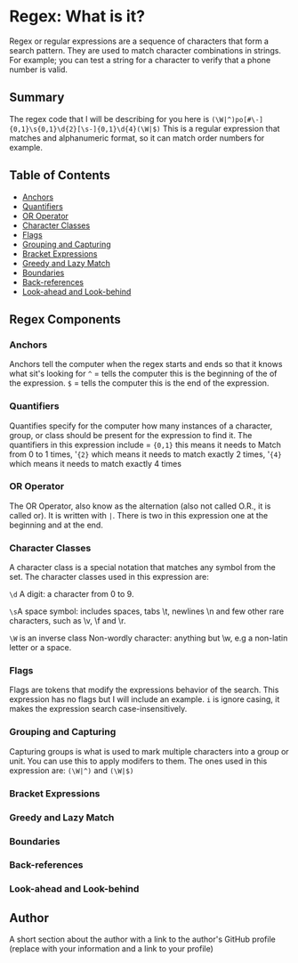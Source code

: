 # Regex: What is it?

Regex or regular expressions are a sequence of characters that form a search pattern. They are used to match character combinations in strings. For example; you can test a string for a character to verify that a phone number is valid.
## Summary

The regex code that I will be describing for you here is 
```(\W|^)po[#\-]{0,1}\s{0,1}\d{2}[\s-]{0,1}\d{4}(\W|$)```
This is a regular expression that matches and alphanumeric format, so it can match order numbers for example.

## Table of Contents

- [Anchors](#anchors)
- [Quantifiers](#quantifiers)
- [OR Operator](#or-operator)
- [Character Classes](#character-classes)
- [Flags](#flags)
- [Grouping and Capturing](#grouping-and-capturing)
- [Bracket Expressions](#bracket-expressions)
- [Greedy and Lazy Match](#greedy-and-lazy-match)
- [Boundaries](#boundaries)
- [Back-references](#back-references)
- [Look-ahead and Look-behind](#look-ahead-and-look-behind)

## Regex Components

### Anchors

Anchors tell the computer when the regex starts and ends so that it knows what sit's looking for
```^``` = tells the computer this is the beginning of the of the expression.
```$``` = tells the computer this is the end of the expression.

### Quantifiers

Quantifies specify for the computer how many instances of a character, group, or class should be present for the expression to find it.
The quantifiers in this expression include = 
```{0,1}``` this means it needs to Match from 0 to 1 times, 
'```{2}``` which means it needs to match exactly 2 times,
'```{4}``` which means it needs to match exactly 4 times

### OR Operator

The OR Operator, also know as the alternation (also not called O.R., it is called or). It is written with ```|```. There is two in this expression one at the beginning and at the end. 

### Character Classes

A character class is a special notation that matches any symbol from the set. The character classes used in this expression are:

```\d``` A digit: a character from 0 to 9. 

```\s```A space symbol: includes spaces, tabs \t, newlines \n and few other rare characters, such as \v, \f and \r.

```\W``` is an inverse class Non-wordly character: anything but \w, e.g a non-latin letter or a space.

### Flags

Flags are tokens that modify the expressions behavior of the search. This expression has no flags but I will include an example.
```i``` is ignore casing, it makes the expression search case-insensitively.

### Grouping and Capturing

Capturing groups is what is used to mark multiple characters into a group or unit. You can use this to apply modifers to them. 
The ones used in this expression are:
```(\W|^)``` and ```(\W|$)```

### Bracket Expressions

### Greedy and Lazy Match

### Boundaries

### Back-references

### Look-ahead and Look-behind

## Author

A short section about the author with a link to the author's GitHub profile (replace with your information and a link to your profile)
